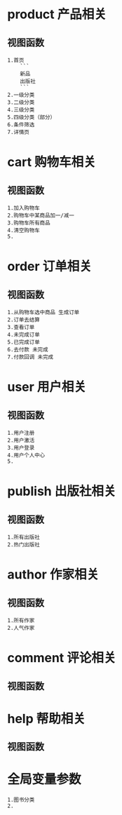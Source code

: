 # product 产品相关
## 视图函数
    1.首页
        ```
        新品
        出版社
        ```
    2.一级分类
    3.二级分类
    4.三级分类
    5.四级分类（部分）
    6.条件筛选
    7.详情页

# cart 购物车相关
## 视图函数
    1.加入购物车
    2.购物车中某商品加一/减一
    3.购物车所有商品
    4.清空购物车
    5.

# order 订单相关
## 视图函数
    1.从购物车选中商品 生成订单
    2.订单去结算
    3.查看订单
    4.未完成订单
    5.已完成订单
    6.去付款 未完成
    7.付款回调 未完成
    
# user 用户相关
## 视图函数
    1.用户注册
    2.用户激活
    3.用户登录
    4.用户个人中心
    5.

# publish 出版社相关  
## 视图函数
    1.所有出版社
    2.热门出版社

# author 作家相关
## 视图函数
    1.所有作家
    2.人气作家
    
# comment 评论相关
## 视图函数

# help 帮助相关
## 视图函数


# 全局变量参数
    1.图书分类
    2.
